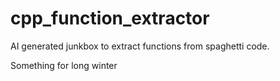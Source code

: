 # cpp_function_extractor
AI generated junkbox to extract functions from spaghetti code. 

Something for long winter 
